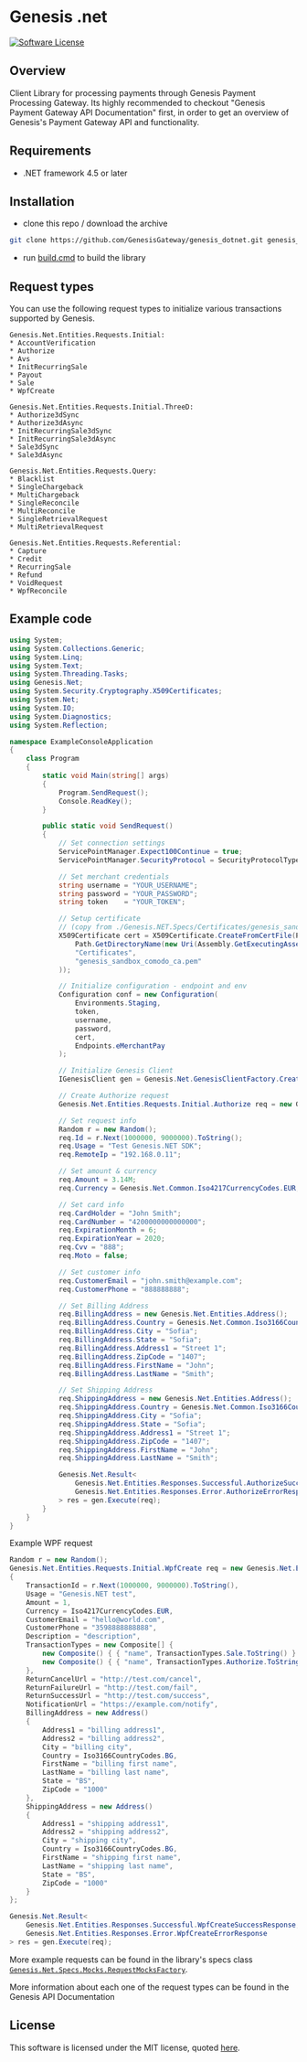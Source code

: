 Genesis .net
============

[![Software License](https://img.shields.io/badge/license-MIT-green.svg?style=flat)](LICENSE)

Overview
--------

Client Library for processing payments through Genesis Payment Processing Gateway. Its highly recommended to checkout "Genesis Payment Gateway API Documentation" first, in order to get an overview of Genesis's Payment Gateway API and functionality.

Requirements
------------

* .NET framework 4.5 or later

Installation
------------

* clone this repo / download the archive
````sh
git clone https://github.com/GenesisGateway/genesis_dotnet.git genesis_dotnet && cd genesis_dotnet
````

* run [build.cmd] to build the library

Request types
-------------

You can use the following request types to initialize various transactions supported by Genesis.

````
Genesis.Net.Entities.Requests.Initial:
* AccountVerification
* Authorize
* Avs
* InitRecurringSale
* Payout
* Sale
* WpfCreate

Genesis.Net.Entities.Requests.Initial.ThreeD:
* Authorize3dSync
* Authorize3dAsync
* InitRecurringSale3dSync
* InitRecurringSale3dAsync
* Sale3dSync
* Sale3dAsync

Genesis.Net.Entities.Requests.Query:
* Blacklist
* SingleChargeback
* MultiChargeback
* SingleReconcile
* MultiReconcile
* SingleRetrievalRequest
* MultiRetrievalRequest

Genesis.Net.Entities.Requests.Referential:
* Capture
* Credit
* RecurringSale
* Refund
* VoidRequest
* WpfReconcile

````

Example code
-------------

```c#
using System;
using System.Collections.Generic;
using System.Linq;
using System.Text;
using System.Threading.Tasks;
using Genesis.Net;
using System.Security.Cryptography.X509Certificates;
using System.Net;
using System.IO;
using System.Diagnostics;
using System.Reflection;

namespace ExampleConsoleApplication
{
    class Program
    {
        static void Main(string[] args)
        {
            Program.SendRequest();
            Console.ReadKey();
        }

        public static void SendRequest()
        {
            // Set connection settings
            ServicePointManager.Expect100Continue = true;
            ServicePointManager.SecurityProtocol = SecurityProtocolType.Tls12;

            // Set merchant credentials
            string username = "YOUR_USERNAME";
            string password = "YOUR_PASSWORD";
            string token    = "YOUR_TOKEN";

            // Setup certificate
            // (copy from ./Genesis.NET.Specs/Certificates/genesis_sandbox_comodo_ca.pem)
            X509Certificate cert = X509Certificate.CreateFromCertFile(Path.Combine(
                Path.GetDirectoryName(new Uri(Assembly.GetExecutingAssembly().CodeBase).LocalPath),
                "Certificates",
                "genesis_sandbox_comodo_ca.pem"
            ));

            // Initialize configuration - endpoint and env
            Configuration conf = new Configuration(
                Environments.Staging,
                token,
                username,
                password,
                cert,
                Endpoints.eMerchantPay
            );

            // Initialize Genesis Client
            IGenesisClient gen = Genesis.Net.GenesisClientFactory.Create(conf);

            // Create Authorize request
            Genesis.Net.Entities.Requests.Initial.Authorize req = new Genesis.Net.Entities.Requests.Initial.Authorize();

            // Set request info
            Random r = new Random();
            req.Id = r.Next(1000000, 9000000).ToString();
            req.Usage = "Test Genesis.NET SDK";
            req.RemoteIp = "192.168.0.11";

            // Set amount & currency
            req.Amount = 3.14M;
            req.Currency = Genesis.Net.Common.Iso4217CurrencyCodes.EUR;

            // Set card info
            req.CardHolder = "John Smith";
            req.CardNumber = "4200000000000000";
            req.ExpirationMonth = 6;
            req.ExpirationYear = 2020;
            req.Cvv = "888";
            req.Moto = false;

            // Set customer info
            req.CustomerEmail = "john.smith@example.com";
            req.CustomerPhone = "888888888";

            // Set Billing Address
            req.BillingAddress = new Genesis.Net.Entities.Address();
            req.BillingAddress.Country = Genesis.Net.Common.Iso3166CountryCodes.BG;
            req.BillingAddress.City = "Sofia";
            req.BillingAddress.State = "Sofia";
            req.BillingAddress.Address1 = "Street 1";
            req.BillingAddress.ZipCode = "1407";
            req.BillingAddress.FirstName = "John";
            req.BillingAddress.LastName = "Smith";

            // Set Shipping Address
            req.ShippingAddress = new Genesis.Net.Entities.Address();
            req.ShippingAddress.Country = Genesis.Net.Common.Iso3166CountryCodes.BG;
            req.ShippingAddress.City = "Sofia";
            req.ShippingAddress.State = "Sofia";
            req.ShippingAddress.Address1 = "Street 1";
            req.ShippingAddress.ZipCode = "1407";
            req.ShippingAddress.FirstName = "John";
            req.ShippingAddress.LastName = "Smith";

            Genesis.Net.Result<
                Genesis.Net.Entities.Responses.Successful.AuthorizeSuccessResponse,
                Genesis.Net.Entities.Responses.Error.AuthorizeErrorResponse
            > res = gen.Execute(req);
        }
    }
}
```

Example WPF request

```c#
Random r = new Random();
Genesis.Net.Entities.Requests.Initial.WpfCreate req = new Genesis.Net.Entities.Requests.Initial.WpfCreate()
{
    TransactionId = r.Next(1000000, 9000000).ToString(),
    Usage = "Genesis.NET test",
    Amount = 1,
    Currency = Iso4217CurrencyCodes.EUR,
    CustomerEmail = "hello@world.com",
    CustomerPhone = "3598888888888",
    Description = "description",
    TransactionTypes = new Composite[] {
        new Composite() { { "name", TransactionTypes.Sale.ToString() } },
        new Composite() { { "name", TransactionTypes.Authorize.ToString() } }
    },
    ReturnCancelUrl = "http://test.com/cancel",
    ReturnFailureUrl = "http://test.com/fail",
    ReturnSuccessUrl = "http://test.com/success",
    NotificationUrl = "https://example.com/notify",
    BillingAddress = new Address()
    {
        Address1 = "billing address1",
        Address2 = "billing address2",
        City = "billing city",
        Country = Iso3166CountryCodes.BG,
        FirstName = "billing first name",
        LastName = "billing last name",
        State = "BS",
        ZipCode = "1000"
    },
    ShippingAddress = new Address()
    {
        Address1 = "shipping address1",
        Address2 = "shipping address2",
        City = "shipping city",
        Country = Iso3166CountryCodes.BG,
        FirstName = "shipping first name",
        LastName = "shipping last name",
        State = "BS",
        ZipCode = "1000"
    }
};

Genesis.Net.Result<
    Genesis.Net.Entities.Responses.Successful.WpfCreateSuccessResponse,
    Genesis.Net.Entities.Responses.Error.WpfCreateErrorResponse
> res = gen.Execute(req);
```

More example requests can be found in the library's specs class [`Genesis.Net.Specs.Mocks.RequestMocksFactory`](Genesis.NET.Specs/Mocks/RequestMocksFactory.cs).

More information about each one of the request types can be found in the Genesis API Documentation

License
-------------

This software is licensed under the MIT license, quoted <a href="LICENSE" target="_blank">here</a>.


[build.cmd]: build.cmd
